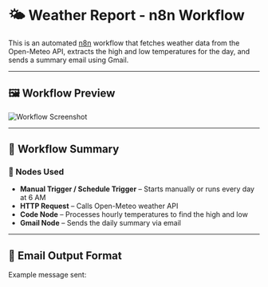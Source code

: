 # 🌤️ Weather Report - n8n Workflow

This is an automated [n8n](https://n8n.io) workflow that fetches weather data from the Open-Meteo API, extracts the high and low temperatures for the day, and sends a summary email using Gmail.

---

## 🖼️ Workflow Preview

![Workflow Screenshot](https://github.com/Harshitha547/weather_report/blob/main/Screenshot%202025-05-14%20143332.png)

---

## 🧩 Workflow Summary

### 🔧 Nodes Used

- **Manual Trigger / Schedule Trigger** – Starts manually or runs every day at 6 AM
- **HTTP Request** – Calls Open-Meteo weather API
- **Code Node** – Processes hourly temperatures to find the high and low
- **Gmail Node** – Sends the daily summary via email

---

## 📨 Email Output Format

Example message sent:

